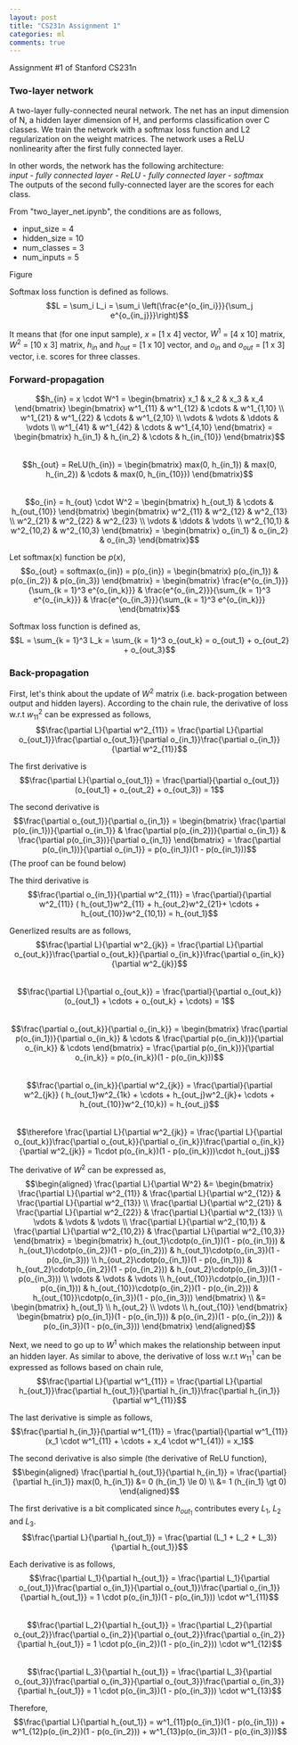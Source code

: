 ```yaml
---
layout: post
title: "CS231n Assignment 1"
categories: ml
comments: true
---
```


Assignment #1 of Stanford CS231n

### Two-layer network
A two-layer fully-connected neural network. The net has an input dimension of N, a hidden layer dimension of H, 
and performs classification over C classes. We train the network with a softmax loss function and L2 regularization on the
weight matrices. The network uses a ReLU nonlinearity after the first fully connected layer.


In other words, the network has the following architecture:  
_input - fully connected layer - ReLU - fully connected layer - softmax_  
The outputs of the second fully-connected layer are the scores for each class.

From "two_layer_net.ipynb", the conditions are as follows,
- input_size = 4
- hidden_size = 10
- num_classes = 3
- num_inputs = 5

Figure


Softmax loss function is defined as follows.  
$$L = \sum_i L_i = \sum_i \left(\frac{e^{o_{in_i}}}{\sum_j e^{o_{in_j}}}\right)$$  

It means that (for one input sample), $x$ = [1 x 4] vector, $W^1$ = [4 x 10] matrix, $W^2$ = [10 x 3] matrix, 
$h_{in}$ and $h_{out}$ = [1 x 10] vector, and $o_{in}$ and $o_{out}$ = [1 x 3] vector, i.e. scores for three classes.  

### Forward-propagation
$$h_{in} = x \cdot W^1 = 
\begin{bmatrix}
  x_1 & x_2 & x_3 & x_4 
\end{bmatrix}
\begin{bmatrix}
  w^1_{11} & w^1_{12} & \cdots & w^1_{1,10} \\
  w^1_{21} & w^1_{22} & \cdots & w^1_{2,10} \\
  \vdots & \vdots & \ddots & \vdots \\
  w^1_{41} & w^1_{42} & \cdots & w^1_{4,10}
\end{bmatrix} = 
\begin{bmatrix}
  h_{in_1} & h_{in_2} & \cdots & h_{in_{10}}
\end{bmatrix}$$  
$$h_{out} = ReLU(h_{in}) = 
\begin{bmatrix}
  max(0, h_{in_1}) & max(0, h_{in_2}) & \cdots & max(0, h_{in_{10}})
\end{bmatrix}$$  
$$o_{in} = h_{out} \cdot W^2 =
\begin{bmatrix}
  h_{out_1} & \cdots & h_{out_{10}} 
\end{bmatrix}
\begin{bmatrix}
  w^2_{11} & w^2_{12} & w^2_{13} \\
  w^2_{21} & w^2_{22} & w^2_{23} \\
  \vdots & \ddots & \vdots \\
  w^2_{10,1} & w^2_{10,2} & w^2_{10,3}
\end{bmatrix} = 
\begin{bmatrix}
  o_{in_1} & o_{in_2} & o_{in_3}
\end{bmatrix}$$  

Let softmax(x) function be $p(x)$,  
$$o_{out} = softmax(o_{in}) = p(o_{in}) =
\begin{bmatrix}
  p(o_{in_1}) & p(o_{in_2}) & p(o_{in_3})
\end{bmatrix} = 
\begin{bmatrix}
  \frac{e^{o_{in_1}}}{\sum_{k = 1}^3 e^{o_{in_k}}} &
  \frac{e^{o_{in_2}}}{\sum_{k = 1}^3 e^{o_{in_k}}} &
  \frac{e^{o_{in_3}}}{\sum_{k = 1}^3 e^{o_{in_k}}}
\end{bmatrix}$$  

Softmax loss function is defined as,  
$$L = \sum_{k = 1}^3 L_k = \sum_{k = 1}^3 o_{out_k} = o_{out_1} + o_{out_2} + o_{out_3}$$  

### Back-propagation
First, let's think about the update of $W^2$ matrix (i.e. back-progation between output and hidden layers). According to the chain rule,
the derivative of loss w.r.t $w^2_{11}$ can be expressed as follows,  
$$\frac{\partial L}{\partial w^2_{11}} = \frac{\partial L}{\partial o_{out_1}}\frac{\partial o_{out_1}}{\partial o_{in_1}}\frac{\partial o_{in_1}}{\partial w^2_{11}}$$  

The first derivative is  
$$\frac{\partial L}{\partial o_{out_1}} = \frac{\partial}{\partial o_{out_1}} (o_{out_1} + o_{out_2} + o_{out_3}) = 1$$  

The second derivative is  
$$\frac{\partial o_{out_1}}{\partial o_{in_1}} = 
\begin{bmatrix}
  \frac{\partial p(o_{in_1})}{\partial o_{in_1}} & 
  \frac{\partial p(o_{in_2})}{\partial o_{in_1}} & 
  \frac{\partial p(o_{in_3})}{\partial o_{in_1}}
\end{bmatrix} = 
\frac{\partial p(o_{in_1})}{\partial o_{in_1}} = 
p(o_{in_1})(1 - p(o_{in_1}))$$ 
(The proof can be found below)

The third derivative is  
$$\frac{\partial o_{in_1}}{\partial w^2_{11}} = 
\frac{\partial}{\partial w^2_{11}} ( h_{out_1}w^2_{11} + h_{out_2}w^2_{21}+ \cdots + h_{out_{10}}w^2_{10,1}) = 
h_{out_1}$$  

Generlized results are as follows,  
$$\frac{\partial L}{\partial w^2_{jk}} = \frac{\partial L}{\partial o_{out_k}}\frac{\partial o_{out_k}}{\partial o_{in_k}}\frac{\partial o_{in_k}}{\partial w^2_{jk}}$$  
$$\frac{\partial L}{\partial o_{out_k}} = \frac{\partial}{\partial o_{out_k}} (o_{out_1} + \cdots + o_{out_k} + \cdots) = 1$$  
$$\frac{\partial o_{out_k}}{\partial o_{in_k}} = 
\begin{bmatrix}
  \frac{\partial p(o_{in_1})}{\partial o_{in_k}} &
  \cdots &
  \frac{\partial p(o_{in_k})}{\partial o_{in_k}} & 
  \cdots
\end{bmatrix} = 
\frac{\partial p(o_{in_k})}{\partial o_{in_k}} = 
p(o_{in_k})(1 - p(o_{in_k}))$$  
$$\frac{\partial o_{in_k}}{\partial w^2_{jk}} = 
\frac{\partial}{\partial w^2_{jk}} ( h_{out_1}w^2_{1k} + \cdots + h_{out_j}w^2_{jk}+ \cdots + h_{out_{10}}w^2_{10,k}) = 
h_{out_j}$$  
$$\therefore \frac{\partial L}{\partial w^2_{jk}} = 
\frac{\partial L}{\partial o_{out_k}}\frac{\partial o_{out_k}}{\partial o_{in_k}}\frac{\partial o_{in_k}}{\partial w^2_{jk}} =
1\cdot p(o_{in_k})(1 - p(o_{in_k}))\cdot h_{out_j}$$  

The derivative of $W^2$ can be expressed as,  
$$\begin{aligned}
\frac{\partial L}{\partial W^2} &= 
\begin{bmatrix}
  \frac{\partial L}{\partial w^2_{11}} & \frac{\partial L}{\partial w^2_{12}} & \frac{\partial L}{\partial w^2_{13}} \\
  \frac{\partial L}{\partial w^2_{21}} & \frac{\partial L}{\partial w^2_{22}} & \frac{\partial L}{\partial w^2_{13}} \\
  \vdots & \vdots & \vdots \\
  \frac{\partial L}{\partial w^2_{10,1}} & \frac{\partial L}{\partial w^2_{10,2}} & \frac{\partial L}{\partial w^2_{10,3}}
\end{bmatrix} = 
\begin{bmatrix}
  h_{out_1}\cdotp(o_{in_1})(1 - p(o_{in_1})) & h_{out_1}\cdotp(o_{in_2})(1 - p(o_{in_2})) & h_{out_1}\cdotp(o_{in_3})(1 - p(o_{in_3})) \\
  h_{out_2}\cdotp(o_{in_1})(1 - p(o_{in_1})) & h_{out_2}\cdotp(o_{in_2})(1 - p(o_{in_2})) & h_{out_2}\cdotp(o_{in_3})(1 - p(o_{in_3})) \\
  \vdots & \vdots & \vdots \\
  h_{out_{10}}\cdotp(o_{in_1})(1 - p(o_{in_1})) & h_{out_{10}}\cdotp(o_{in_2})(1 - p(o_{in_2})) & h_{out_{10}}\cdotp(o_{in_3})(1 - p(o_{in_3}))
\end{bmatrix} \\
&= 
\begin{bmatrix}
  h_{out_1} \\
  h_{out_2} \\
  \vdots \\
  h_{out_{10}}
\end{bmatrix}
\begin{bmatrix}
  p(o_{in_1})(1 - p(o_{in_1})) & p(o_{in_2})(1 - p(o_{in_2})) & p(o_{in_3})(1 - p(o_{in_3}))
\end{bmatrix}
\end{aligned}$$


Next, we need to go up to $W^1$ which makes the relationship between input an hidden layer. As similar to above, the derivative of loss w.r.t $w^1_{11}$ can be expressed as follows based on chain rule,  
$$\frac{\partial L}{\partial w^1_{11}} = \frac{\partial L}{\partial h_{out_1}}\frac{\partial h_{out_1}}{\partial h_{in_1}}\frac{\partial h_{in_1}}{\partial w^1_{11}}$$  

The last derivative is simple as follows,  
$$\frac{\partial h_{in_1}}{\partial w^1_{11}} = \frac{\partial}{\partial w^1_{11}} (x_1 \cdot w^1_{11} + \cdots + x_4 \cdot w^1_{41}) = x_1$$  

The second derivative is also simple (the derivative of ReLU function),  
$$\begin{aligned}
  \frac{\partial h_{out_1}}{\partial h_{in_1}} = \frac{\partial}{\partial h_{in_1}} max(0, h_{in_1}) &= 
  0 (h_{in_1} \le 0) \\
  &= 1 (h_{in_1} \gt 0)
\end{aligned}$$  

The first derivative is a bit complicated since $h_{out_1}$ contributes every $L_1$, $L_2$ and $L_3$.  
$$\frac{\partial L}{\partial h_{out_1}} = \frac{\partial (L_1 + L_2 + L_3)}{\partial h_{out_1}}$$  

Each derivative is as follows,  
$$\frac{\partial L_1}{\partial h_{out_1}} = \frac{\partial L_1}{\partial o_{out_1}}\frac{\partial o_{in_1}}{\partial o_{out_1}}\frac{\partial o_{in_1}}{\partial h_{out_1}} = 1 \cdot p(o_{in_1})(1 - p(o_{in_1})) \cdot w^1_{11}$$  
$$\frac{\partial L_2}{\partial h_{out_1}} = \frac{\partial L_2}{\partial o_{out_2}}\frac{\partial o_{in_2}}{\partial o_{out_2}}\frac{\partial o_{in_2}}{\partial h_{out_1}} = 1 \cdot p(o_{in_2})(1 - p(o_{in_2})) \cdot w^1_{12}$$  
$$\frac{\partial L_3}{\partial h_{out_1}} = \frac{\partial L_3}{\partial o_{out_3}}\frac{\partial o_{in_3}}{\partial o_{out_3}}\frac{\partial o_{in_3}}{\partial h_{out_1}} = 1 \cdot p(o_{in_3})(1 - p(o_{in_3})) \cdot w^1_{13}$$  

Therefore,
$$\frac{\partial L}{\partial h_{out_1}} = w^1_{11}p(o_{in_1})(1 - p(o_{in_1})) + 
w^1_{12}p(o_{in_2})(1 - p(o_{in_2})) +
w^1_{13}p(o_{in_3})(1 - p(o_{in_3}))$$



